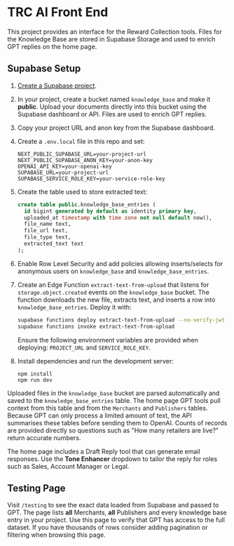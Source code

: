# TRC AI Front End

This project provides an interface for the Reward Collection tools. Files for the Knowledge Base are stored in Supabase Storage and used to enrich GPT replies on the home page.

## Supabase Setup

1. [Create a Supabase project](https://supabase.com/).
2. In your project, create a bucket named `knowledge_base` and make it
   **public**. Upload your documents directly into this bucket using the
   Supabase dashboard or API. Files are used to enrich GPT replies.
3. Copy your project URL and anon key from the Supabase dashboard.
4. Create a `.env.local` file in this repo and set:
   ```
   NEXT_PUBLIC_SUPABASE_URL=your-project-url
   NEXT_PUBLIC_SUPABASE_ANON_KEY=your-anon-key
   OPENAI_API_KEY=your-openai-key
   SUPABASE_URL=your-project-url
   SUPABASE_SERVICE_ROLE_KEY=your-service-role-key
   ```
5. Create the table used to store extracted text:
   ```sql
   create table public.knowledge_base_entries (
     id bigint generated by default as identity primary key,
     uploaded_at timestamp with time zone not null default now(),
     file_name text,
     file_url text,
     file_type text,
     extracted_text text
   );
   ```
6. Enable Row Level Security and add policies allowing inserts/selects for anonymous users on `knowledge_base` and `knowledge_base_entries`.

7. Create an Edge Function `extract-text-from-upload` that listens for `storage.object.created` events on the `knowledge_base` bucket. The function downloads the new file, extracts text, and inserts a row into `knowledge_base_entries`. Deploy it with:
   ```bash
   supabase functions deploy extract-text-from-upload --no-verify-jwt
   supabase functions invoke extract-text-from-upload
   ```
   Ensure the following environment variables are provided when deploying:
   `PROJECT_URL` and `SERVICE_ROLE_KEY`.

8. Install dependencies and run the development server:
   ```
   npm install
   npm run dev
   ```

Uploaded files in the `knowledge_base` bucket are parsed automatically and saved
to the `knowledge_base_entries` table. The home page GPT tools pull context from
this table and from the `Merchants` and `Publishers` tables. Because GPT can
only process a limited amount of text, the API summarises these tables before
sending them to OpenAI. Counts of records are provided directly so questions
such as "How many retailers are live?" return accurate numbers.

The home page includes a Draft Reply tool that can generate email responses. Use
the **Tone Enhancer** dropdown to tailor the reply for roles such as Sales,
Account Manager or Legal.

## Testing Page

Visit `/testing` to see the exact data loaded from Supabase and passed to GPT.
The page lists **all** Merchants, **all** Publishers and every knowledge base
entry in your project. Use this page to verify that GPT has access to the full
dataset. If you have thousands of rows consider adding pagination or filtering
when browsing this page.
